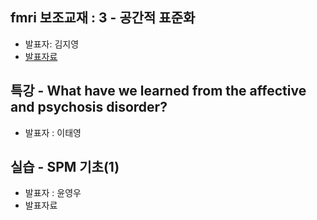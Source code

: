 ## fmri 보조교재 : 3 - 공간적 표준화
- 발표자: 김지영
- [발표자료](https://drive.google.com/file/d/0Bw594TdiBdAUaHZoQVdQRmZTQjNLanpNRlM2ZVoyUDJlU1NJ/view)

## 특강 - What have we learned from the affective and psychosis disorder?
- 발표자 : 이태영

## 실습 - SPM 기초(1)
- 발표자 : 윤영우
- 발표자료
